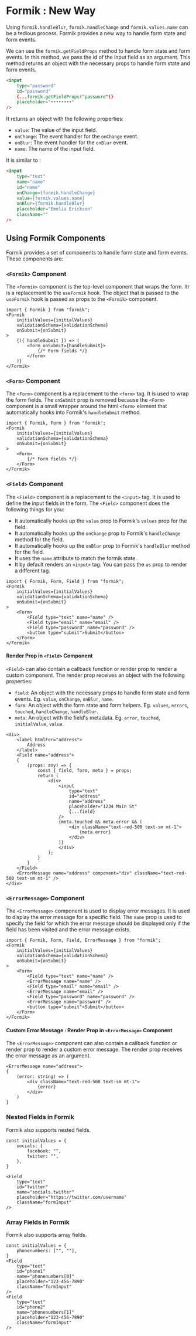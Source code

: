 # Formik : New Way

Using `formik.handleBlur`, `formik.handleChange` and `formik.values.name` can be a tedious process. Formik provides a new way to handle form state and form events.

We can use the `formik.getFieldProps` method to handle form state and form events. In this method, we pass the id of the input field as an argument. This method returns an object with the necessary props to handle form state and form events.

```html
<input
    type="password"
    id="password"
    {...formik.getFieldProps("password")}
    placeholder="••••••••"
/>
```

It returns an object with the following properties:

- `value`: The value of the input field.
- `onChange`: The event handler for the `onChange` event.
- `onBlur`: The event handler for the `onBlur` event.
- `name`: The name of the input field.

It is similar to :

```html
<input
    type="text"
    name="name"
    id="name"
    onChange={formik.handleChange}
    value={formik.values.name}
    onBlur={formik.handleBlur}
    placeholder="Emelia Erickson"
    className=""
/>
```

## Using Formik Components

Formik provides a set of components to handle form state and form events. These components are:

### `<Formik>` Component

The `<Formik>` component is the top-level component that wraps the form. Itr is a replacement to the `useFormik` hook. The  object that is passed to the `useFormik` hook is passed as props to the `<Formik>` component.

```tsx
import { Formik } from "formik";
<Formik 
    initialValues={initialValues}
    validationSchema={validationSchema}
    onSubmit={onSubmit}
>
    {({ handleSubmit }) => (
        <form onSubmit={handleSubmit}>
            {/* Form fields */}
        </form>
    )}
</Formik>
```

### `<Form>` Component

The `<Form>` component is a replacement to the `<form>` tag. It is used to wrap the form fields. The `onSubmit` prop is removed because the `<Form>` component is a small wrapper around the html `<form>` element that automatically hooks into Formik's `handleSubmit` method.

```tsx
import { Formik, Form } from "formik";
<Formik 
    initialValues={initialValues}
    validationSchema={validationSchema}
    onSubmit={onSubmit}
>
    <Form>
        {/* Form fields */}
    </Form>
</Formik>
```

### `<Field>` Component

The `<Field>` component is a replacement to the `<input>` tag. It is used to define the input fields in the form. The `<Field>` component does the following things for you:

- It automatically hooks up the `value` prop to Formik's `values` prop for the field.
- It automatically hooks up the `onChange` prop to Formik's `handleChange` method for the field.
- It automatically hooks up the `onBlur` prop to Formik's `handleBlur` method for the field.
- It uses the `name` attribute to match the formik state.
- It by default renders an `<input>` tag. You can pass the `as` prop to render a different tag.

```tsx
import { Formik, Form, Field } from "formik";
<Formik 
    initialValues={initialValues}
    validationSchema={validationSchema}
    onSubmit={onSubmit}
>
    <Form>
        <Field type="text" name="name" />
        <Field type="email" name="email" />
        <Field type="password" name="password" />
        <button type="submit">Submit</button>
    </Form>
</Formik>
```

#### Render Prop in `<Field>` Component

`<Field>` can also contain a callback function or render prop to render a custom component. The render prop receives an object with the following properties:

- `field`: An object with the necessary props to handle form state and form events. Eg. `value`, `onChange`, `onBlur`, `name`.
- `form`: An object with the form state and form helpers. Eg. `values`, `errors`, `touched`, `handleChange`, `handleBlur`.
- `meta`: An object with the field's metadata. Eg. `error`, `touched`, `initialValue`, `value`.

```tsx
<div>
    <label htmlFor="address">
        Address
    </label>
    <Field name="address">
    {
        (props: any) => {
            const { field, form, meta } = props;
            return (
                <div>
                    <input
                        type="text"
                        id="address"
                        name="address"
                        placeholder="1234 Main St"
                        {...field}
                    />
                    {meta.touched && meta.error && (
                        <div className="text-red-500 text-sm mt-1">
                            {meta.error}
                        </div>
                    )}
                    </div>
                );
            }
        }
    </Field>
    <ErrorMessage name="address" component="div" className="text-red-500 text-sm mt-1" />
</div>
```

### `<ErrorMessage>` Component

The `<ErrorMessage>` component is used to display error messages. It is used to display the error message for a specific field. The `name` prop is used to specify the field for which the error message should be displayed only if the field has been visited and the error message exists.

```tsx
import { Formik, Form, Field, ErrorMessage } from "formik";
<Formik 
    initialValues={initialValues}
    validationSchema={validationSchema}
    onSubmit={onSubmit}
>
    <Form>
        <Field type="text" name="name" />
        <ErrorMessage name="name" />
        <Field type="email" name="email" />
        <ErrorMessage name="email" />
        <Field type="password" name="password" />
        <ErrorMessage name="password" />
        <button type="submit">Submit</button>
    </Form>
</Formik>
```

#### Custom Error Message : Render Prop in `<ErrorMessage>` Component

The `<ErrorMessage>` component can also contain a callback function or render prop to render a custom error message. The render prop receives the error message as an argument.

```tsx
<ErrorMessage name="address">
{
    (error: string) => (
        <div className="text-red-500 text-sm mt-1">
            {error}
        </div>
    )
}
```

### Nested Fields in Formik

Formik also supports nested fields.

```tsx
const initialValues = {
    socials: {
        facebook: "",
        twitter: "",
    },
}

<Field
    type="text"
    id="twitter"
    name="socials.twitter"
    placeholder="https://twitter.com/username"
    className="formInput"
/>
```

### Array Fields in Formik

Formik also supports array fields.

```tsx
const initialValues = {
    phonenumbers: ["", ""],
}
<Field
    type="text"
    id="phone1"
    name="phonenumbers[0]"
    placeholder="123-456-7890"
    className="formInput"
/>
<Field
    type="text"
    id="phone2"
    name="phonenumbers[1]"
    placeholder="123-456-7890"
    className="formInput"
/>
```
